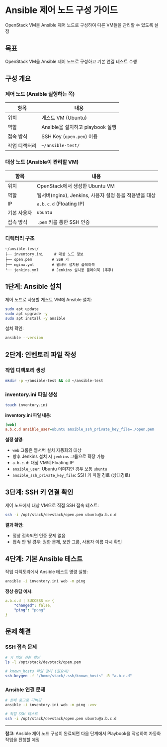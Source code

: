 # Ansible 제어 노드 구성 가이드

OpenStack VM을 Ansible 제어 노드로 구성하여 다른 VM들을 관리할 수 있도록 설정

## 목표

OpenStack VM을 Ansible 제어 노드로 구성하고 기본 연결 테스트 수행

## 구성 개요

### 제어 노드 (Ansible 실행하는 쪽)

| 항목 | 내용 |
|------|------|
| 위치 | 게스트 VM (Ubuntu) |
| 역할 | Ansible을 설치하고 playbook 실행 |
| 접속 방식 | SSH Key (`open.pem`) 이용 |
| 작업 디렉터리 | `~/ansible-test/` |

### 대상 노드 (Ansible이 관리할 VM)

| 항목 | 내용 |
|------|------|
| 위치 | OpenStack에서 생성한 Ubuntu VM |
| 역할 | 웹서버(nginx), Jenkins, 사용자 설정 등을 적용받을 대상 |
| IP | `a.b.c.d` (Floating IP) |
| 기본 사용자 | `ubuntu` |
| 접속 방식 | `.pem` 키를 통한 SSH 인증 |

### 디렉터리 구조

```
~/ansible-test/
├── inventory.ini     # 대상 노드 정보
├── open.pem         # SSH 키
├── nginx.yml        # 웹서버 설치용 플레이북
└── jenkins.yml      # Jenkins 설치용 플레이북 (추후)
```

## 1단계: Ansible 설치

제어 노드로 사용할 게스트 VM에 Ansible 설치:

```bash
sudo apt update
sudo apt upgrade -y
sudo apt install -y ansible
```

설치 확인:

```bash
ansible --version
```

## 2단계: 인벤토리 파일 작성

### 작업 디렉토리 생성

```bash
mkdir -p ~/ansible-test && cd ~/ansible-test
```

### inventory.ini 파일 생성

```bash
touch inventory.ini
```

**inventory.ini 파일 내용**:

```ini
[web]
a.b.c.d ansible_user=ubuntu ansible_ssh_private_key_file=./open.pem
```

**설정 설명**:
- `web` 그룹은 웹서버 설치 자동화의 대상
- 향후 Jenkins 설치 시 `jenkins` 그룹으로 확장 가능
- `a.b.c.d`: 대상 VM의 Floating IP
- `ansible_user`: Ubuntu 이미지인 경우 보통 `ubuntu`
- `ansible_ssh_private_key_file`: SSH 키 파일 경로 (상대경로)

## 3단계: SSH 키 연결 확인

제어 노드에서 대상 VM으로 직접 SSH 접속 테스트:

```bash
ssh -i /opt/stack/devstack/open.pem ubuntu@a.b.c.d
```

**결과 확인**:
- 정상 접속되면 인증 문제 없음
- 접속 안 될 경우: 권한 문제, 보안 그룹, 사용자 이름 다시 확인

## 4단계: 기본 Ansible 테스트

작업 디렉토리에서 Ansible 테스트 명령 실행:

```bash
ansible -i inventory.ini web -m ping
```

**정상 응답 예시**:

```yaml
a.b.c.d | SUCCESS => {
    "changed": false,
    "ping": "pong"
}
```

## 문제 해결

### SSH 접속 문제

```bash
# 키 파일 권한 확인
ls -l /opt/stack/devstack/open.pem

# known_hosts 파일 정리 (필요시)
ssh-keygen -f "/home/stack/.ssh/known_hosts" -R "a.b.c.d"
```

### Ansible 연결 문제

```bash
# 상세 로그로 디버깅
ansible -i inventory.ini web -m ping -vvv

# 직접 SSH 테스트
ssh -i /opt/stack/devstack/open.pem ubuntu@a.b.c.d
```

---

**참고**: Ansible 제어 노드 구성이 완료되면 다음 단계에서 Playbook을 작성하여 자동화 작업을 진행할 예정
